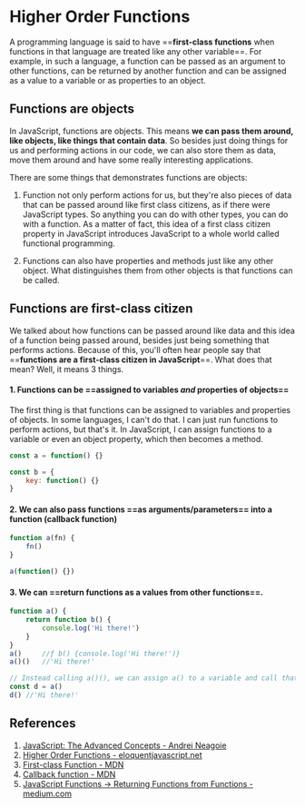 # Higher Order Functions

A programming language is said to have ==**first-class functions** when functions in that language are treated like any other variable==. For example, in such a language, a function can be passed as an argument to other functions, can be returned by another function and can be assigned as a value to a variable or as properties to an object.

## Functions are objects

In JavaScript, functions are objects. This means **we can pass them around, like objects, like things that contain data**. So besides just doing things for us and performing actions in our code, we can also store them as data, move them around and have some really interesting applications.

There are some things that demonstrates functions are objects:

1. Function not only perform actions for us, but they're also pieces of data that can be passed around like first class citizens, as if there were JavaScript types. So anything you can do with other types, you can do with a function. As a matter of fact, this idea of a first class citizen property in JavaScript introduces JavaScript to a whole world called functional programming.

2. Functions can also have properties and methods just like any other object. What distinguishes them from other objects is that functions can be called.

## Functions are first-class citizen

We talked about how functions can be passed around like data and this idea of a function being passed around, besides just being something that performs actions. Because of this, you'll often hear people say that ==**functions are a first-class citizen in JavaScript**==. What does that mean? Well, it means 3 things.

#### 1. Functions can be ==assigned to variables _and_ properties of objects==

The first thing is that functions can be assigned to variables and properties of objects. In some languages, I can't do that. I can just run functions to perform actions, but that's it. In JavaScript, I can assign functions to a variable or even an object property, which then becomes a method.

```js
const a = function() {}

const b = {
    key: function() {}
}
```

#### 2. We can also pass functions ==as arguments/parameters== into a function (callback function)

```js
function a(fn) {
    fn()
}

a(function() {})
```

#### 3. We can ==return functions as a values from other functions==.

```js
function a() {
    return function b() {
        console.log('Hi there!')
    }
}
a()		//ƒ b() {console.log('Hi there!')}
a()()	//'Hi there!'

// Instead calling a()(), we can assign a() to a variable and call that variable
const d = a()
d()	//'Hi there!'
```

## References

1. [JavaScript: The Advanced Concepts - Andrei Neagoie](https://www.udemy.com/course/advanced-javascript-concepts/)
1. [Higher Order Functions - eloquentjavascript.net](https://eloquentjavascript.net/05_higher_order.html)
1. [First-class Function - MDN](https://developer.mozilla.org/en-US/docs/Glossary/First-class_Function)
1. [Callback function - MDN](https://developer.mozilla.org/en-US/docs/Glossary/Callback_function)
1. [JavaScript Functions → Returning Functions from Functions - medium.com](https://medium.com/@iampika/part-6-javascript-functions-returning-functions-from-functions-429a3d9a55d1)